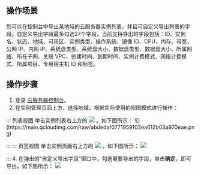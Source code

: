 ## 操作场景

您可以在控制台中导出某地域的云服务器实例列表，并且可自定义导出列表的字段。自定义导出字段最多勾选27个字段，当前支持导出的字段包括：ID、实例名、状态、地域、可用区、实例类型、操作系统、镜像 ID、CPU、内存、带宽、公网 IP、内网 IP、系统盘类型、系统盘大小、数据盘类型、数据盘大小、所属网络、所在子网、关联 VPC、创建时间、到期时间、实例计费模式、网络计费模式、所属项目、专用宿主机 ID 和标签。

## 操作步骤

1.  登录 [云服务器控制台](https://console.cloud.tencent.com/cvm/index)。
2. 在实例管理页面上方，选择地域，根据实际使用的视图模式进行操作：
<dx-tabs>
::: 列表视图
单击实例列表右上方的 <img src="https://main.qcloudimg.com/raw/cea73c3a873320c8451955ce1073683d.png" style="margin:0;"></img> 。如下图所示：
![](https://main.qcloudimg.com/raw/abdedaf0771959103ea612b03a970eae.png)

:::
::: 页签视图
单击实例页面右上方的 <img src="https://main.qcloudimg.com/raw/cea73c3a873320c8451955ce1073683d.png" style="margin:0;"></img> 。如下图所示：
![](https://qcloudimg.tencent-cloud.cn/raw/65b187314b83dab8d579af439388cf6c.png)

:::
</dx-tabs>
4. 在弹出的“自定义导出字段”窗口中，勾选需要导出的字段，单击**确定**，即可导出。如下图所示：
![](https://qcloudimg.tencent-cloud.cn/raw/9dcb7f63f5c62e067c3f02996d7e2327.png)




